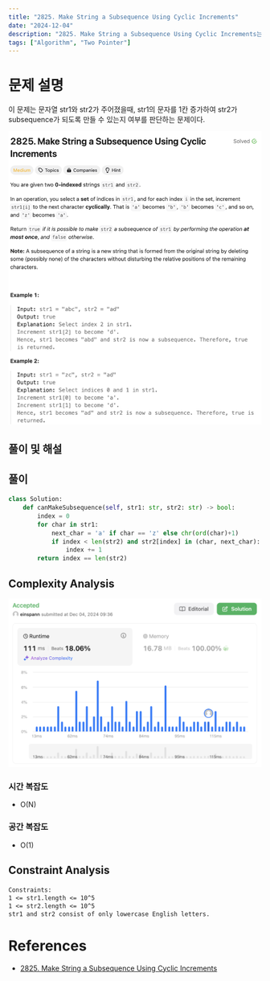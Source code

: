 ```yaml
---
title: "2825. Make String a Subsequence Using Cyclic Increments"
date: "2024-12-04"
description: "2825. Make String a Subsequence Using Cyclic Increments는 문자열 str1과 str2가 주어졌을때, str1의 문자를 1칸 증가하여 str2가 subsequence가 되도록 만들 수 있는지 여부를 판단하는 문제이다."
tags: ["Algorithm", "Two Pointer"]
---
```


# 문제 설명
이 문제는 문자열 str1와 str2가 주어졌을때, str1의 문자를 1칸 증가하여 str2가 subsequence가 되도록 만들 수 있는지 여부를 판단하는 문제이다.

![2825](../../../images/LEET/2825/2825.png)

## 풀이 및 해설

## 풀이
```python
class Solution:
    def canMakeSubsequence(self, str1: str, str2: str) -> bool:
        index = 0
        for char in str1:
            next_char = 'a' if char == 'z' else chr(ord(char)+1)
            if index < len(str2) and str2[index] in (char, next_char):
                index += 1
        return index == len(str2)
```

## Complexity Analysis
![tc](../../../images/LEET/2825/tc.png)

### 시간 복잡도
- O(N)

### 공간 복잡도
- O(1)

## Constraint Analysis
```
Constraints:
1 <= str1.length <= 10^5
1 <= str2.length <= 10^5
str1 and str2 consist of only lowercase English letters.
```

# References
- [2825. Make String a Subsequence Using Cyclic Increments](https://leetcode.com/problems/make-string-a-subsequence-using-cyclic-increments/)